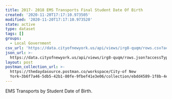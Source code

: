 ```yaml
---
title: 2017- 2018 EMS Transports Final Student Date Of Birth
created: '2020-11-20T17:17:10.973505'
modified: '2020-11-20T17:17:10.973520'
state: active
type: dataset
tags: []
groups:
  - Local Government
csv_url: 'https://data.cityofnewyork.us/api/views/irg8-quqm/rows.csv?accessType=DOWNLOAD'
json_url: >-
  https://data.cityofnewyork.us/api/views/irg8-quqm/rows.json?accessType=DOWNLOAD
layout: post
postman_collection_url: >-
  https://thedaydasource.postman.co/workspace/City-of New
  York~3b6f7a46-5db5-42b1-80fe-9fbef41e3e06/collection/ebdd4589-1f8b-4e3e-8e42-de3331c724b9
---
```

EMS Transports by Student Date of Birth.

